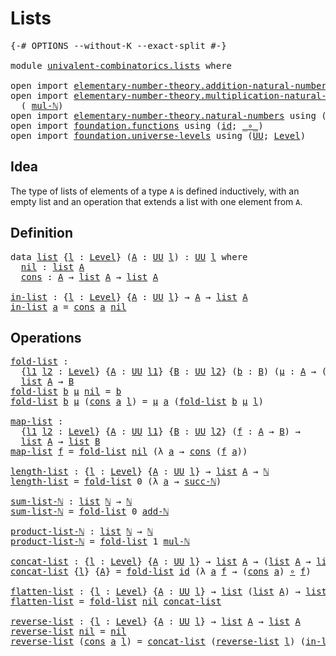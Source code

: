 # Lists

<pre class="Agda"><a id="18" class="Symbol">{-#</a> <a id="22" class="Keyword">OPTIONS</a> <a id="30" class="Pragma">--without-K</a> <a id="42" class="Pragma">--exact-split</a> <a id="56" class="Symbol">#-}</a>

<a id="61" class="Keyword">module</a> <a id="68" href="univalent-combinatorics.lists.html" class="Module">univalent-combinatorics.lists</a> <a id="98" class="Keyword">where</a>

<a id="105" class="Keyword">open</a> <a id="110" class="Keyword">import</a> <a id="117" href="elementary-number-theory.addition-natural-numbers.html" class="Module">elementary-number-theory.addition-natural-numbers</a> <a id="167" class="Keyword">using</a> <a id="173" class="Symbol">(</a><a id="174" href="elementary-number-theory.addition-natural-numbers.html#988" class="Function">add-ℕ</a><a id="179" class="Symbol">)</a>
<a id="181" class="Keyword">open</a> <a id="186" class="Keyword">import</a> <a id="193" href="elementary-number-theory.multiplication-natural-numbers.html" class="Module">elementary-number-theory.multiplication-natural-numbers</a> <a id="249" class="Keyword">using</a>
  <a id="257" class="Symbol">(</a> <a id="259" href="elementary-number-theory.multiplication-natural-numbers.html#1176" class="Function">mul-ℕ</a><a id="264" class="Symbol">)</a>
<a id="266" class="Keyword">open</a> <a id="271" class="Keyword">import</a> <a id="278" href="elementary-number-theory.natural-numbers.html" class="Module">elementary-number-theory.natural-numbers</a> <a id="319" class="Keyword">using</a> <a id="325" class="Symbol">(</a><a id="326" href="elementary-number-theory.natural-numbers.html#1444" class="Datatype">ℕ</a><a id="327" class="Symbol">;</a> <a id="329" href="elementary-number-theory.natural-numbers.html#1478" class="InductiveConstructor">succ-ℕ</a><a id="335" class="Symbol">)</a>
<a id="337" class="Keyword">open</a> <a id="342" class="Keyword">import</a> <a id="349" href="foundation.functions.html" class="Module">foundation.functions</a> <a id="370" class="Keyword">using</a> <a id="376" class="Symbol">(</a><a id="377" href="foundation-core.functions.html#309" class="Function">id</a><a id="379" class="Symbol">;</a> <a id="381" href="foundation-core.functions.html#407" class="Function Operator">_∘_</a><a id="384" class="Symbol">)</a>
<a id="386" class="Keyword">open</a> <a id="391" class="Keyword">import</a> <a id="398" href="foundation.universe-levels.html" class="Module">foundation.universe-levels</a> <a id="425" class="Keyword">using</a> <a id="431" class="Symbol">(</a><a id="432" href="foundation-core.universe-levels.html#222" class="Primitive">UU</a><a id="434" class="Symbol">;</a> <a id="436" href="Agda.Primitive.html#597" class="Postulate">Level</a><a id="441" class="Symbol">)</a>
</pre>
## Idea

The type of lists of elements of a type `A` is defined inductively, with an empty list and an operation that extends a list with one element from `A`.

## Definition

<pre class="Agda"><a id="632" class="Keyword">data</a> <a id="list"></a><a id="637" href="univalent-combinatorics.lists.html#637" class="Datatype">list</a> <a id="642" class="Symbol">{</a><a id="643" href="univalent-combinatorics.lists.html#643" class="Bound">l</a> <a id="645" class="Symbol">:</a> <a id="647" href="Agda.Primitive.html#597" class="Postulate">Level</a><a id="652" class="Symbol">}</a> <a id="654" class="Symbol">(</a><a id="655" href="univalent-combinatorics.lists.html#655" class="Bound">A</a> <a id="657" class="Symbol">:</a> <a id="659" href="foundation-core.universe-levels.html#222" class="Primitive">UU</a> <a id="662" href="univalent-combinatorics.lists.html#643" class="Bound">l</a><a id="663" class="Symbol">)</a> <a id="665" class="Symbol">:</a> <a id="667" href="foundation-core.universe-levels.html#222" class="Primitive">UU</a> <a id="670" href="univalent-combinatorics.lists.html#643" class="Bound">l</a> <a id="672" class="Keyword">where</a>
  <a id="list.nil"></a><a id="680" href="univalent-combinatorics.lists.html#680" class="InductiveConstructor">nil</a> <a id="684" class="Symbol">:</a> <a id="686" href="univalent-combinatorics.lists.html#637" class="Datatype">list</a> <a id="691" href="univalent-combinatorics.lists.html#655" class="Bound">A</a>
  <a id="list.cons"></a><a id="695" href="univalent-combinatorics.lists.html#695" class="InductiveConstructor">cons</a> <a id="700" class="Symbol">:</a> <a id="702" href="univalent-combinatorics.lists.html#655" class="Bound">A</a> <a id="704" class="Symbol">→</a> <a id="706" href="univalent-combinatorics.lists.html#637" class="Datatype">list</a> <a id="711" href="univalent-combinatorics.lists.html#655" class="Bound">A</a> <a id="713" class="Symbol">→</a> <a id="715" href="univalent-combinatorics.lists.html#637" class="Datatype">list</a> <a id="720" href="univalent-combinatorics.lists.html#655" class="Bound">A</a>

<a id="in-list"></a><a id="723" href="univalent-combinatorics.lists.html#723" class="Function">in-list</a> <a id="731" class="Symbol">:</a> <a id="733" class="Symbol">{</a><a id="734" href="univalent-combinatorics.lists.html#734" class="Bound">l</a> <a id="736" class="Symbol">:</a> <a id="738" href="Agda.Primitive.html#597" class="Postulate">Level</a><a id="743" class="Symbol">}</a> <a id="745" class="Symbol">{</a><a id="746" href="univalent-combinatorics.lists.html#746" class="Bound">A</a> <a id="748" class="Symbol">:</a> <a id="750" href="foundation-core.universe-levels.html#222" class="Primitive">UU</a> <a id="753" href="univalent-combinatorics.lists.html#734" class="Bound">l</a><a id="754" class="Symbol">}</a> <a id="756" class="Symbol">→</a> <a id="758" href="univalent-combinatorics.lists.html#746" class="Bound">A</a> <a id="760" class="Symbol">→</a> <a id="762" href="univalent-combinatorics.lists.html#637" class="Datatype">list</a> <a id="767" href="univalent-combinatorics.lists.html#746" class="Bound">A</a>
<a id="769" href="univalent-combinatorics.lists.html#723" class="Function">in-list</a> <a id="777" href="univalent-combinatorics.lists.html#777" class="Bound">a</a> <a id="779" class="Symbol">=</a> <a id="781" href="univalent-combinatorics.lists.html#695" class="InductiveConstructor">cons</a> <a id="786" href="univalent-combinatorics.lists.html#777" class="Bound">a</a> <a id="788" href="univalent-combinatorics.lists.html#680" class="InductiveConstructor">nil</a>
</pre>
## Operations

<pre class="Agda"><a id="fold-list"></a><a id="820" href="univalent-combinatorics.lists.html#820" class="Function">fold-list</a> <a id="830" class="Symbol">:</a>
  <a id="834" class="Symbol">{</a><a id="835" href="univalent-combinatorics.lists.html#835" class="Bound">l1</a> <a id="838" href="univalent-combinatorics.lists.html#838" class="Bound">l2</a> <a id="841" class="Symbol">:</a> <a id="843" href="Agda.Primitive.html#597" class="Postulate">Level</a><a id="848" class="Symbol">}</a> <a id="850" class="Symbol">{</a><a id="851" href="univalent-combinatorics.lists.html#851" class="Bound">A</a> <a id="853" class="Symbol">:</a> <a id="855" href="foundation-core.universe-levels.html#222" class="Primitive">UU</a> <a id="858" href="univalent-combinatorics.lists.html#835" class="Bound">l1</a><a id="860" class="Symbol">}</a> <a id="862" class="Symbol">{</a><a id="863" href="univalent-combinatorics.lists.html#863" class="Bound">B</a> <a id="865" class="Symbol">:</a> <a id="867" href="foundation-core.universe-levels.html#222" class="Primitive">UU</a> <a id="870" href="univalent-combinatorics.lists.html#838" class="Bound">l2</a><a id="872" class="Symbol">}</a> <a id="874" class="Symbol">(</a><a id="875" href="univalent-combinatorics.lists.html#875" class="Bound">b</a> <a id="877" class="Symbol">:</a> <a id="879" href="univalent-combinatorics.lists.html#863" class="Bound">B</a><a id="880" class="Symbol">)</a> <a id="882" class="Symbol">(</a><a id="883" href="univalent-combinatorics.lists.html#883" class="Bound">μ</a> <a id="885" class="Symbol">:</a> <a id="887" href="univalent-combinatorics.lists.html#851" class="Bound">A</a> <a id="889" class="Symbol">→</a> <a id="891" class="Symbol">(</a><a id="892" href="univalent-combinatorics.lists.html#863" class="Bound">B</a> <a id="894" class="Symbol">→</a> <a id="896" href="univalent-combinatorics.lists.html#863" class="Bound">B</a><a id="897" class="Symbol">))</a> <a id="900" class="Symbol">→</a>
  <a id="904" href="univalent-combinatorics.lists.html#637" class="Datatype">list</a> <a id="909" href="univalent-combinatorics.lists.html#851" class="Bound">A</a> <a id="911" class="Symbol">→</a> <a id="913" href="univalent-combinatorics.lists.html#863" class="Bound">B</a>
<a id="915" href="univalent-combinatorics.lists.html#820" class="Function">fold-list</a> <a id="925" href="univalent-combinatorics.lists.html#925" class="Bound">b</a> <a id="927" href="univalent-combinatorics.lists.html#927" class="Bound">μ</a> <a id="929" href="univalent-combinatorics.lists.html#680" class="InductiveConstructor">nil</a> <a id="933" class="Symbol">=</a> <a id="935" href="univalent-combinatorics.lists.html#925" class="Bound">b</a>
<a id="937" href="univalent-combinatorics.lists.html#820" class="Function">fold-list</a> <a id="947" href="univalent-combinatorics.lists.html#947" class="Bound">b</a> <a id="949" href="univalent-combinatorics.lists.html#949" class="Bound">μ</a> <a id="951" class="Symbol">(</a><a id="952" href="univalent-combinatorics.lists.html#695" class="InductiveConstructor">cons</a> <a id="957" href="univalent-combinatorics.lists.html#957" class="Bound">a</a> <a id="959" href="univalent-combinatorics.lists.html#959" class="Bound">l</a><a id="960" class="Symbol">)</a> <a id="962" class="Symbol">=</a> <a id="964" href="univalent-combinatorics.lists.html#949" class="Bound">μ</a> <a id="966" href="univalent-combinatorics.lists.html#957" class="Bound">a</a> <a id="968" class="Symbol">(</a><a id="969" href="univalent-combinatorics.lists.html#820" class="Function">fold-list</a> <a id="979" href="univalent-combinatorics.lists.html#947" class="Bound">b</a> <a id="981" href="univalent-combinatorics.lists.html#949" class="Bound">μ</a> <a id="983" href="univalent-combinatorics.lists.html#959" class="Bound">l</a><a id="984" class="Symbol">)</a>

<a id="map-list"></a><a id="987" href="univalent-combinatorics.lists.html#987" class="Function">map-list</a> <a id="996" class="Symbol">:</a>
  <a id="1000" class="Symbol">{</a><a id="1001" href="univalent-combinatorics.lists.html#1001" class="Bound">l1</a> <a id="1004" href="univalent-combinatorics.lists.html#1004" class="Bound">l2</a> <a id="1007" class="Symbol">:</a> <a id="1009" href="Agda.Primitive.html#597" class="Postulate">Level</a><a id="1014" class="Symbol">}</a> <a id="1016" class="Symbol">{</a><a id="1017" href="univalent-combinatorics.lists.html#1017" class="Bound">A</a> <a id="1019" class="Symbol">:</a> <a id="1021" href="foundation-core.universe-levels.html#222" class="Primitive">UU</a> <a id="1024" href="univalent-combinatorics.lists.html#1001" class="Bound">l1</a><a id="1026" class="Symbol">}</a> <a id="1028" class="Symbol">{</a><a id="1029" href="univalent-combinatorics.lists.html#1029" class="Bound">B</a> <a id="1031" class="Symbol">:</a> <a id="1033" href="foundation-core.universe-levels.html#222" class="Primitive">UU</a> <a id="1036" href="univalent-combinatorics.lists.html#1004" class="Bound">l2</a><a id="1038" class="Symbol">}</a> <a id="1040" class="Symbol">(</a><a id="1041" href="univalent-combinatorics.lists.html#1041" class="Bound">f</a> <a id="1043" class="Symbol">:</a> <a id="1045" href="univalent-combinatorics.lists.html#1017" class="Bound">A</a> <a id="1047" class="Symbol">→</a> <a id="1049" href="univalent-combinatorics.lists.html#1029" class="Bound">B</a><a id="1050" class="Symbol">)</a> <a id="1052" class="Symbol">→</a>
  <a id="1056" href="univalent-combinatorics.lists.html#637" class="Datatype">list</a> <a id="1061" href="univalent-combinatorics.lists.html#1017" class="Bound">A</a> <a id="1063" class="Symbol">→</a> <a id="1065" href="univalent-combinatorics.lists.html#637" class="Datatype">list</a> <a id="1070" href="univalent-combinatorics.lists.html#1029" class="Bound">B</a>
<a id="1072" href="univalent-combinatorics.lists.html#987" class="Function">map-list</a> <a id="1081" href="univalent-combinatorics.lists.html#1081" class="Bound">f</a> <a id="1083" class="Symbol">=</a> <a id="1085" href="univalent-combinatorics.lists.html#820" class="Function">fold-list</a> <a id="1095" href="univalent-combinatorics.lists.html#680" class="InductiveConstructor">nil</a> <a id="1099" class="Symbol">(λ</a> <a id="1102" href="univalent-combinatorics.lists.html#1102" class="Bound">a</a> <a id="1104" class="Symbol">→</a> <a id="1106" href="univalent-combinatorics.lists.html#695" class="InductiveConstructor">cons</a> <a id="1111" class="Symbol">(</a><a id="1112" href="univalent-combinatorics.lists.html#1081" class="Bound">f</a> <a id="1114" href="univalent-combinatorics.lists.html#1102" class="Bound">a</a><a id="1115" class="Symbol">))</a> 

<a id="length-list"></a><a id="1120" href="univalent-combinatorics.lists.html#1120" class="Function">length-list</a> <a id="1132" class="Symbol">:</a> <a id="1134" class="Symbol">{</a><a id="1135" href="univalent-combinatorics.lists.html#1135" class="Bound">l</a> <a id="1137" class="Symbol">:</a> <a id="1139" href="Agda.Primitive.html#597" class="Postulate">Level</a><a id="1144" class="Symbol">}</a> <a id="1146" class="Symbol">{</a><a id="1147" href="univalent-combinatorics.lists.html#1147" class="Bound">A</a> <a id="1149" class="Symbol">:</a> <a id="1151" href="foundation-core.universe-levels.html#222" class="Primitive">UU</a> <a id="1154" href="univalent-combinatorics.lists.html#1135" class="Bound">l</a><a id="1155" class="Symbol">}</a> <a id="1157" class="Symbol">→</a> <a id="1159" href="univalent-combinatorics.lists.html#637" class="Datatype">list</a> <a id="1164" href="univalent-combinatorics.lists.html#1147" class="Bound">A</a> <a id="1166" class="Symbol">→</a> <a id="1168" href="elementary-number-theory.natural-numbers.html#1444" class="Datatype">ℕ</a>
<a id="1170" href="univalent-combinatorics.lists.html#1120" class="Function">length-list</a> <a id="1182" class="Symbol">=</a> <a id="1184" href="univalent-combinatorics.lists.html#820" class="Function">fold-list</a> <a id="1194" class="Number">0</a> <a id="1196" class="Symbol">(λ</a> <a id="1199" href="univalent-combinatorics.lists.html#1199" class="Bound">a</a> <a id="1201" class="Symbol">→</a> <a id="1203" href="elementary-number-theory.natural-numbers.html#1478" class="InductiveConstructor">succ-ℕ</a><a id="1209" class="Symbol">)</a>

<a id="sum-list-ℕ"></a><a id="1212" href="univalent-combinatorics.lists.html#1212" class="Function">sum-list-ℕ</a> <a id="1223" class="Symbol">:</a> <a id="1225" href="univalent-combinatorics.lists.html#637" class="Datatype">list</a> <a id="1230" href="elementary-number-theory.natural-numbers.html#1444" class="Datatype">ℕ</a> <a id="1232" class="Symbol">→</a> <a id="1234" href="elementary-number-theory.natural-numbers.html#1444" class="Datatype">ℕ</a>
<a id="1236" href="univalent-combinatorics.lists.html#1212" class="Function">sum-list-ℕ</a> <a id="1247" class="Symbol">=</a> <a id="1249" href="univalent-combinatorics.lists.html#820" class="Function">fold-list</a> <a id="1259" class="Number">0</a> <a id="1261" href="elementary-number-theory.addition-natural-numbers.html#988" class="Function">add-ℕ</a>

<a id="product-list-ℕ"></a><a id="1268" href="univalent-combinatorics.lists.html#1268" class="Function">product-list-ℕ</a> <a id="1283" class="Symbol">:</a> <a id="1285" href="univalent-combinatorics.lists.html#637" class="Datatype">list</a> <a id="1290" href="elementary-number-theory.natural-numbers.html#1444" class="Datatype">ℕ</a> <a id="1292" class="Symbol">→</a> <a id="1294" href="elementary-number-theory.natural-numbers.html#1444" class="Datatype">ℕ</a>
<a id="1296" href="univalent-combinatorics.lists.html#1268" class="Function">product-list-ℕ</a> <a id="1311" class="Symbol">=</a> <a id="1313" href="univalent-combinatorics.lists.html#820" class="Function">fold-list</a> <a id="1323" class="Number">1</a> <a id="1325" href="elementary-number-theory.multiplication-natural-numbers.html#1176" class="Function">mul-ℕ</a>

<a id="concat-list"></a><a id="1332" href="univalent-combinatorics.lists.html#1332" class="Function">concat-list</a> <a id="1344" class="Symbol">:</a> <a id="1346" class="Symbol">{</a><a id="1347" href="univalent-combinatorics.lists.html#1347" class="Bound">l</a> <a id="1349" class="Symbol">:</a> <a id="1351" href="Agda.Primitive.html#597" class="Postulate">Level</a><a id="1356" class="Symbol">}</a> <a id="1358" class="Symbol">{</a><a id="1359" href="univalent-combinatorics.lists.html#1359" class="Bound">A</a> <a id="1361" class="Symbol">:</a> <a id="1363" href="foundation-core.universe-levels.html#222" class="Primitive">UU</a> <a id="1366" href="univalent-combinatorics.lists.html#1347" class="Bound">l</a><a id="1367" class="Symbol">}</a> <a id="1369" class="Symbol">→</a> <a id="1371" href="univalent-combinatorics.lists.html#637" class="Datatype">list</a> <a id="1376" href="univalent-combinatorics.lists.html#1359" class="Bound">A</a> <a id="1378" class="Symbol">→</a> <a id="1380" class="Symbol">(</a><a id="1381" href="univalent-combinatorics.lists.html#637" class="Datatype">list</a> <a id="1386" href="univalent-combinatorics.lists.html#1359" class="Bound">A</a> <a id="1388" class="Symbol">→</a> <a id="1390" href="univalent-combinatorics.lists.html#637" class="Datatype">list</a> <a id="1395" href="univalent-combinatorics.lists.html#1359" class="Bound">A</a><a id="1396" class="Symbol">)</a>
<a id="1398" href="univalent-combinatorics.lists.html#1332" class="Function">concat-list</a> <a id="1410" class="Symbol">{</a><a id="1411" href="univalent-combinatorics.lists.html#1411" class="Bound">l</a><a id="1412" class="Symbol">}</a> <a id="1414" class="Symbol">{</a><a id="1415" href="univalent-combinatorics.lists.html#1415" class="Bound">A</a><a id="1416" class="Symbol">}</a> <a id="1418" class="Symbol">=</a> <a id="1420" href="univalent-combinatorics.lists.html#820" class="Function">fold-list</a> <a id="1430" href="foundation-core.functions.html#309" class="Function">id</a> <a id="1433" class="Symbol">(λ</a> <a id="1436" href="univalent-combinatorics.lists.html#1436" class="Bound">a</a> <a id="1438" href="univalent-combinatorics.lists.html#1438" class="Bound">f</a> <a id="1440" class="Symbol">→</a> <a id="1442" class="Symbol">(</a><a id="1443" href="univalent-combinatorics.lists.html#695" class="InductiveConstructor">cons</a> <a id="1448" href="univalent-combinatorics.lists.html#1436" class="Bound">a</a><a id="1449" class="Symbol">)</a> <a id="1451" href="foundation-core.functions.html#407" class="Function Operator">∘</a> <a id="1453" href="univalent-combinatorics.lists.html#1438" class="Bound">f</a><a id="1454" class="Symbol">)</a>

<a id="flatten-list"></a><a id="1457" href="univalent-combinatorics.lists.html#1457" class="Function">flatten-list</a> <a id="1470" class="Symbol">:</a> <a id="1472" class="Symbol">{</a><a id="1473" href="univalent-combinatorics.lists.html#1473" class="Bound">l</a> <a id="1475" class="Symbol">:</a> <a id="1477" href="Agda.Primitive.html#597" class="Postulate">Level</a><a id="1482" class="Symbol">}</a> <a id="1484" class="Symbol">{</a><a id="1485" href="univalent-combinatorics.lists.html#1485" class="Bound">A</a> <a id="1487" class="Symbol">:</a> <a id="1489" href="foundation-core.universe-levels.html#222" class="Primitive">UU</a> <a id="1492" href="univalent-combinatorics.lists.html#1473" class="Bound">l</a><a id="1493" class="Symbol">}</a> <a id="1495" class="Symbol">→</a> <a id="1497" href="univalent-combinatorics.lists.html#637" class="Datatype">list</a> <a id="1502" class="Symbol">(</a><a id="1503" href="univalent-combinatorics.lists.html#637" class="Datatype">list</a> <a id="1508" href="univalent-combinatorics.lists.html#1485" class="Bound">A</a><a id="1509" class="Symbol">)</a> <a id="1511" class="Symbol">→</a> <a id="1513" href="univalent-combinatorics.lists.html#637" class="Datatype">list</a> <a id="1518" href="univalent-combinatorics.lists.html#1485" class="Bound">A</a>
<a id="1520" href="univalent-combinatorics.lists.html#1457" class="Function">flatten-list</a> <a id="1533" class="Symbol">=</a> <a id="1535" href="univalent-combinatorics.lists.html#820" class="Function">fold-list</a> <a id="1545" href="univalent-combinatorics.lists.html#680" class="InductiveConstructor">nil</a> <a id="1549" href="univalent-combinatorics.lists.html#1332" class="Function">concat-list</a>

<a id="reverse-list"></a><a id="1562" href="univalent-combinatorics.lists.html#1562" class="Function">reverse-list</a> <a id="1575" class="Symbol">:</a> <a id="1577" class="Symbol">{</a><a id="1578" href="univalent-combinatorics.lists.html#1578" class="Bound">l</a> <a id="1580" class="Symbol">:</a> <a id="1582" href="Agda.Primitive.html#597" class="Postulate">Level</a><a id="1587" class="Symbol">}</a> <a id="1589" class="Symbol">{</a><a id="1590" href="univalent-combinatorics.lists.html#1590" class="Bound">A</a> <a id="1592" class="Symbol">:</a> <a id="1594" href="foundation-core.universe-levels.html#222" class="Primitive">UU</a> <a id="1597" href="univalent-combinatorics.lists.html#1578" class="Bound">l</a><a id="1598" class="Symbol">}</a> <a id="1600" class="Symbol">→</a> <a id="1602" href="univalent-combinatorics.lists.html#637" class="Datatype">list</a> <a id="1607" href="univalent-combinatorics.lists.html#1590" class="Bound">A</a> <a id="1609" class="Symbol">→</a> <a id="1611" href="univalent-combinatorics.lists.html#637" class="Datatype">list</a> <a id="1616" href="univalent-combinatorics.lists.html#1590" class="Bound">A</a>
<a id="1618" href="univalent-combinatorics.lists.html#1562" class="Function">reverse-list</a> <a id="1631" href="univalent-combinatorics.lists.html#680" class="InductiveConstructor">nil</a> <a id="1635" class="Symbol">=</a> <a id="1637" href="univalent-combinatorics.lists.html#680" class="InductiveConstructor">nil</a>
<a id="1641" href="univalent-combinatorics.lists.html#1562" class="Function">reverse-list</a> <a id="1654" class="Symbol">(</a><a id="1655" href="univalent-combinatorics.lists.html#695" class="InductiveConstructor">cons</a> <a id="1660" href="univalent-combinatorics.lists.html#1660" class="Bound">a</a> <a id="1662" href="univalent-combinatorics.lists.html#1662" class="Bound">l</a><a id="1663" class="Symbol">)</a> <a id="1665" class="Symbol">=</a> <a id="1667" href="univalent-combinatorics.lists.html#1332" class="Function">concat-list</a> <a id="1679" class="Symbol">(</a><a id="1680" href="univalent-combinatorics.lists.html#1562" class="Function">reverse-list</a> <a id="1693" href="univalent-combinatorics.lists.html#1662" class="Bound">l</a><a id="1694" class="Symbol">)</a> <a id="1696" class="Symbol">(</a><a id="1697" href="univalent-combinatorics.lists.html#723" class="Function">in-list</a> <a id="1705" href="univalent-combinatorics.lists.html#1660" class="Bound">a</a><a id="1706" class="Symbol">)</a>
</pre>